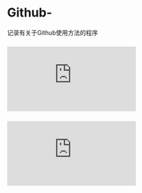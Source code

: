 # Github-
记录有关于Github使用方法的程序

###    ![如何在Readme.md中上传文件夹中图片](https://github.com/xiaxiagao/Github-/blob/main/Userfiles/uploadiamge.md)
###   ![在readme.md写表格](https://github.com/xiaxiagao/Github-/blob/main/Userfiles/table.md)
